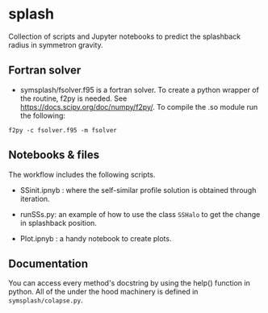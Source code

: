 # splash

Collection of scripts and Jupyter notebooks to predict the splashback radius in symmetron gravity.

## Fortran solver
* symsplash/fsolver.f95 is a fortran solver. To create a python wrapper of the routine, f2py is needed. See <https://docs.scipy.org/doc/numpy/f2py/>. To compile the .so module run the following:

`f2py -c fsolver.f95 -m fsolver`

## Notebooks & files
The workflow includes the following scripts.

* SSinit.ipnyb : where the self-similar profile solution is obtained through iteration.

* runSSs.py: an example of how to use the class `SSHalo` to get the change in splashback position.

* Plot.ipnyb : a handy notebook to create plots.


## Documentation

You can access every method's docstring by using the help() function in python. All of the under the hood machinery is defined in `symsplash/colapse.py`.
